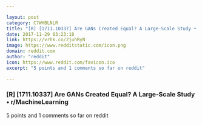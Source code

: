```yaml
---

layout: post
category: C7WHBLNLR
title: "[R] [1711.10337] Are GANs Created Equal? A Large-Scale Study • r/MachineLearning"
date: 2017-11-29 03:23:18
link: https://vrhk.co/2juhRyN
image: https://www.redditstatic.com/icon.png
domain: reddit.com
author: "reddit"
icon: https://www.reddit.com/favicon.ico
excerpt: "5 points and 1 comments so far on reddit"

---
```


### [R] [1711.10337] Are GANs Created Equal? A Large-Scale Study • r/MachineLearning

5 points and 1 comments so far on reddit
